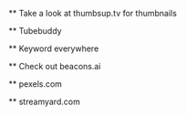 ** Take a look at thumbsup.tv for thumbnails

** Tubebuddy

** Keyword everywhere

** Check out beacons.ai

** pexels.com

** streamyard.com

